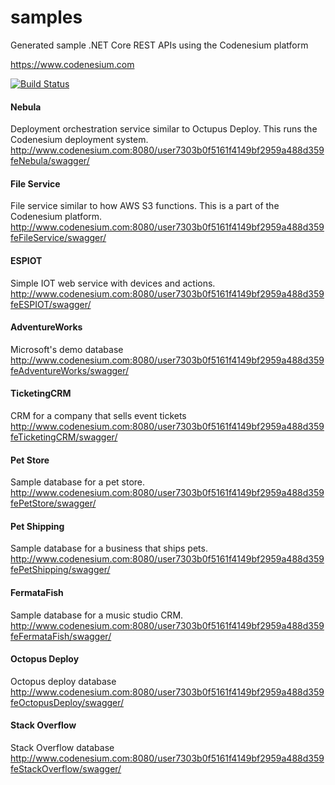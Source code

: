# samples
Generated sample .NET Core REST APIs using the Codenesium platform


https://www.codenesium.com



[![Build Status](https://travis-ci.org/codenesium/samples.svg?branch=master)](https://travis-ci.org/codenesium/samples)


#### Nebula
Deployment orchestration service similar to Octupus Deploy. This runs the Codenesium deployment system.
http://www.codenesium.com:8080/user7303b0f5161f4149bf2959a488d359feNebula/swagger/

#### File Service
File service similar to how AWS S3 functions. This is a part of the Codenesium platform.
http://www.codenesium.com:8080/user7303b0f5161f4149bf2959a488d359feFileService/swagger/

#### ESPIOT
Simple IOT web service with devices and actions.
http://www.codenesium.com:8080/user7303b0f5161f4149bf2959a488d359feESPIOT/swagger/

#### AdventureWorks
Microsoft's demo database
http://www.codenesium.com:8080/user7303b0f5161f4149bf2959a488d359feAdventureWorks/swagger/

#### TicketingCRM
CRM for a company that sells event tickets
http://www.codenesium.com:8080/user7303b0f5161f4149bf2959a488d359feTicketingCRM/swagger/

#### Pet Store
Sample database for a pet store.
http://www.codenesium.com:8080/user7303b0f5161f4149bf2959a488d359fePetStore/swagger/

#### Pet Shipping
Sample database for a business that ships pets.
http://www.codenesium.com:8080/user7303b0f5161f4149bf2959a488d359fePetShipping/swagger/

#### FermataFish
Sample database for a music studio CRM.
http://www.codenesium.com:8080/user7303b0f5161f4149bf2959a488d359feFermataFish/swagger/

#### Octopus Deploy
Octopus deploy database
http://www.codenesium.com:8080/user7303b0f5161f4149bf2959a488d359feOctopusDeploy/swagger/

#### Stack Overflow
Stack Overflow database
http://www.codenesium.com:8080/user7303b0f5161f4149bf2959a488d359feStackOverflow/swagger/
